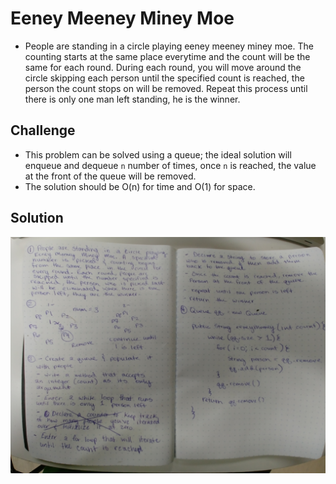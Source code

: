 # Eeney Meeney Miney Moe

- People are standing in a circle playing eeney meeney miney moe. The counting starts at the same place everytime and the count will be the same for each round. During each round, you will move around the circle skipping each person until the specified count is reached, the person the count stops on will be removed. Repeat this process until there is only one man left standing, he is the winner.

## Challenge

- This problem can be solved using a queue; the ideal solution will enqueue and dequeue ```n``` number of times, once ```n``` is reached, the value at the front of the queue will be removed.
- The solution should be O(n) for time and O(1) for space.

## Solution

![](assets/eeney-meeney-miney-moe.jpg)